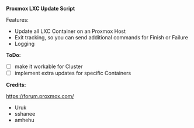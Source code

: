**Proxmox LXC Update Script**

Features:
- Update all LXC Container on an Proxmox Host
- Exit tracking, so you can send additional commands for Finish or Failure 
- Logging

**ToDo:**

- [ ] make it workable for Cluster
- [ ] implement extra updates for specific Containers

**Credits:**

https://forum.proxmox.com/
- Uruk
- sshanee
- amhehu
